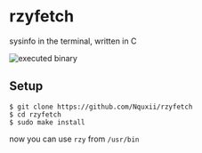 # rzyfetch
sysinfo in the terminal, written in C

![executed binary](https://github.com/Nquxii/rzy-get/blob/main/img/demo.png?raw=true)

## Setup
```
$ git clone https://github.com/Nquxii/rzyfetch
$ cd rzyfetch
$ sudo make install
```
now you can use `rzy` from `/usr/bin`
